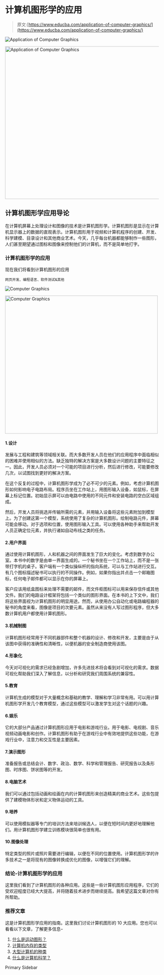 # 计算机图形学的应用

> 原文:[https://www.educba.com/application-of-computer-graphics/](https://www.educba.com/application-of-computer-graphics/)

![Application of Computer Graphics ](../Images/5b82ac505ea9fac5e22747ad36a73f4c.png)

<noscript><img class="alignnone size-full wp-image-245252" src="../Images/5b82ac505ea9fac5e22747ad36a73f4c.png" alt="Application of Computer Graphics " width="900" height="500" data-original-src="https://cdn.educba.com/academy/wp-content/uploads/2019/11/Application-of-Computer-Graphics-1.png"/></noscript>

## 计算机图形学应用导论

在计算机屏幕上处理设计和图像的技术是计算机图形学。计算机图形是显示在计算机显示器上的数据的直观表示。计算机图形用于视频和计算机程序的创建、开发、科学建模、目录设计和其他商业艺术。今天，几乎每台机器都能够制作一些图形，人们甚至期望通过图标和图像来控制他们的计算机，而不是简单地打字。

### 计算机图形学的应用

现在我们将看到计算机图形的应用

<small>网页开发、编程语言、软件测试&其他</small>

![Computer Graphics](../Images/1e528c09953ed13ea6418d0ee4095e99.png)

<noscript><img class="alignnone size-full wp-image-245257" src="../Images/1e528c09953ed13ea6418d0ee4095e99.png" alt="Computer Graphics" width="500" height="452" data-original-src="https://cdn.educba.com/academy/wp-content/uploads/2019/11/Application-of-Computer-Graphics-2nd-image.png"/></noscript>

#### 1.设计

发展与工程和建筑等领域相关联。而大多数开发人员在他们的应用程序中面临相似的困难并使用相似的方法。缺乏独特的解决方案是大多数设计问题的主要特征之一。因此，开发人员必须对一个可能的项目进行分析，然后进行修改，可能要修改几次，以试图找到更好的解决方案。

在这个反复的过程中，计算机图形学成为了必不可少的元素。例如，考虑计算机图形如何影响电子电路布局。程序员坐在工作站上，用图形输入设备，如鼠标，在屏幕上标记位置。初始显示屏可以由电路中使用的不同元件和安装电路的空白区域组成。

然后，开发人员将挑选并传输所需的元素，并用输入设备将这些元素附加到模型上。为了创建这第一个模型，系统使用了复杂的计算机图形。绘制电路元件，屏幕可能会移动。对于选项和位置，使用图形输入工具。可以使用各种助手来帮助开发人员正确定位元素，并执行诸如自动布线之类的任务。

#### 2.用户界面

通过使用计算机图形，人和机器之间的界面发生了巨大的变化。考虑到数字办公室。本书中的数字是由单一界面生成的。一个秘书坐在一个工作站上，而不是一张带打字机的桌子。客户端有一个类似操纵杆的指向系统，可以与工作站进行交互。有几个图标描述秘书可以执行的不同操作。例如，如果你指出并点击一个邮箱图标，任何电子邮件都可以显示在你的屏幕上。

客户应该用纸盒图标来处理不需要的邮件，而文件柜图标可以用来保存信件或其他文件。我们的电路设计框架将包括一个类似的图形界面。在本书的上下文中，我们将这些界面视为计算机图形的明显用途。然而，从使用办公自动化或电路编程器的秘书的角度来看，图像是项目的次要元素。虽然从来没有人写过图形程序，但大多数计算机用户都使用计算机图形。

#### 3.机械制图

计算机图形经常用于不同机器部件和整个机器的设计、修改和开发，主要是由于从该图中获得的准确性和清晰性，以便机器的安全制造商使用该图。

#### 4.形象化

今天对可视化的需求已经急剧增加，许多先进技术将会看到对可视化的需求。数据可视化帮助我们深入了解信息，以分析和研究我们周围系统的兼容性。

#### 5.教育

计算机生成的模型对于大量概念和基础的教学、理解和学习非常有用。可以用计算机图形学开发几个教育模型，通过这些模型可以激发学生对这个话题的兴趣。

#### 6.娱乐

它的大部分产品通过计算机图形应用于电影和游戏行业。用于电影、电视剧、音乐视频动画电影和创作。计算机图形有助于在游戏行业中有效地提供这些功能，在游戏行业中，注意力和交互性是主要因素。

#### 7.演示图形

准备报告或总结会计、数字、政治、数学、科学和管理报告、研究报告以及条形图、时序图、饼状图等的开发。

#### 8.电脑艺术

我们可以通过包括动画和绘画在内的计算机图形来创造精美的商业艺术。这些包提供了建模物体形状和定义物体运动的工具。

#### 9.培养

可以使用模拟器等专门的培训方法来培训候选人，以便在短时间内更好地理解他们。用计算机图形学建立训练模块很简单也很有用。

#### 10.图像处理

特定类型的照片或照片需要进行编辑，以便在不同的位置使用。计算机图形学的许多技术之一是将现有的图像转换成优化的图像，以增强它们的理解。

### 结论-计算机图形学的应用

这里我们看到了计算机图形的各种应用。这些是一些计算机图形应用程序，它们的受欢迎程度已经大大提高，并将随着技术进步而继续提高。我希望这篇文章对你有所帮助。

### 推荐文章

这是计算机图形学应用的指南。这里我们讨论计算机图形的 10 大应用。您也可以看看以下文章，了解更多信息–

1.  [什么是运动图形？](https://www.educba.com/what-is-motion-graphics/)
2.  [计算机内存的类型](https://www.educba.com/types-of-memory-in-computer/)
3.  [大型计算机的种类](https://www.educba.com/types-of-mainframe-computers/)
4.  [什么是计算机科学？](https://www.educba.com/what-is-computer-science/)

<footer class="entry-footer">

<aside class="sidebar sidebar-primary widget-area" role="complementary" aria-label="Primary Sidebar">Primary Sidebar</aside>

</footer>